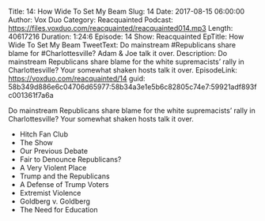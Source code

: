 Title: 14: How Wide To Set My Beam
Slug: 14
Date: 2017-08-15 06:00:00
Author: Vox Duo
Category: Reacquainted
Podcast: https://files.voxduo.com/reacquainted/reacquainted014.mp3
Length: 40617216
Duration: 1:24:6
Episode: 14
Show: Reacquainted
EpTitle: How Wide To Set My Beam
TweetText: Do mainstream #Republicans share blame for #Charlottesville? Adam & Joe talk it over.
Description: Do mainstream Republicans share blame for the white supremacists’ rally in Charlottesville? Your somewhat shaken hosts talk it over.
EpisodeLink: https://voxduo.com/reacquainted/14
guid: 58b349d886e6c04706d65977:58b34a3e1e5b6c82805c74e7:59921adf893fc001361f7a6a

Do mainstream Republicans share blame for the white supremacists’ rally in Charlottesville? Your somewhat shaken hosts talk it over.





- Hitch Fan Club
- The Show
- Our Previous Debate
- Fair to Denounce Republicans?
- A Very Violent Place
- Trump and the Republicans
- A Defense of Trump Voters
- Extremist Violence
- Goldberg v. Goldberg
- The Need for Education
